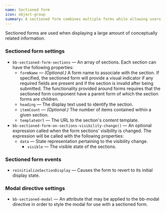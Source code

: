 ```yaml
---
name: Sectioned form
icon: object-group
summary: A sectioned form combines multiple forms while allowing users to target specific independent areas.
---
```


Sectioned forms are used when displaying a large amount of conceptually related information.

### Sectioned form settings ###
- `bb-sectioned-form-sections` &mdash; An array of sections. Each section can have the following properties:
    - `formName` &mdash; *(Optional.)* A form name to associate with the section.  If specified, the sectioned form will provide a visual indicator if any required fields are present and if the section is invalid after being submitted.  The functionality provided around forms requires that the sectioned form component have a parent form of which the section forms are children.
    - `heading` &mdash; The display text used to identify the section.
    - `itemCount` &mdash; *(Optional.)* The number of items contained within a given section.
    - `templateUrl` &mdash; The URL to the section's content template.
- `bb-sectioned-form-on-sections-visibility-change()` &mdash; An optional expression called when the form sections' visibility is changed.  The expression will be called with the following properties:
    - `data` &mdash; State representation pertaining to the visibility change.
        - `visible` &mdash; The visible state of the sections.

### Sectioned form events ###
- `reinitializeSectionDisplay` &mdash; Causes the form to revert to its initial display state.

### Modal directive settings ###
- `bb-sectioned-modal` &mdash; An attribute that may be applied to the bb-modal directive in order to style the modal for use with a sectioned form.